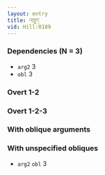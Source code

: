 ```yaml
---
layout: entry
title: འཁྲུད་
vid: Hill:0189
---
```

### Dependencies (N = 3)
* `arg2` 3
* `obl` 3


### Overt 1-2


### Overt 1-2-3


### With oblique arguments


### With unspecified obliques
* `arg2` `obl` 3
